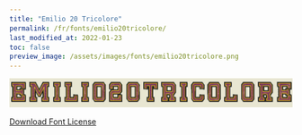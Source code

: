 ```yaml
---
title: "Emilio 20 Tricolore"
permalink: /fr/fonts/emilio20tricolore/
last_modified_at: 2022-01-23
toc: false
preview_image: /assets/images/fonts/emilio20tricolore.png
---
```

![Emilio20Tricolore](/assets/images/fonts/emilio20tricolore.png)

[Download Font License](https://github.com/inkstitch/inkstitch/tree/main/fonts/emilio_20_tricolore/LICENSE)